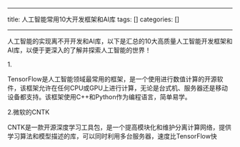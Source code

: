 
--- 
title:  人工智能常用10大开发框架和AI库 
tags: []
categories: [] 

---


人工智能的实现离不开开发和AI库，以下是汇总的10大高质量人工智能开发框架和AI库，以便于更深入的了解并探索人工智能的世界！



1. 



TensorFlow是人工智能领域最常用的框架，是一个使用进行数值计算的开源软件，该框架允许在任何CPU或GPU上进行计算，无论是台式机、服务器还是移动设备都支持。该框架使用C++和Python作为编程语言，简单易学。



2.微软的CNTK



CNTK是一款开源深度学习工具包，是一个提高模块化和维护分离计算网络，提供学习算法和模型描述的库，可以同时利用多台服务器，速度比TensorFlow快
